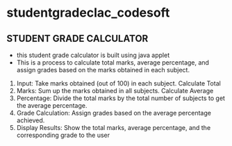 # studentgradeclac_codesoft
## STUDENT GRADE CALCULATOR
* this student grade calculator is built using java applet
* This is a process to calculate total marks, average percentage, and assign grades based on the marks obtained in each subject.
1. Input: Take marks obtained (out of 100) in each subject. Calculate Total
2. Marks: Sum up the marks obtained in all subjects. Calculate Average
3. Percentage: Divide the total marks by the total number of subjects to get the average percentage.
4. Grade Calculation: Assign grades based on the average percentage achieved.
5. Display Results: Show the total marks, average percentage, and the corresponding grade to the user
